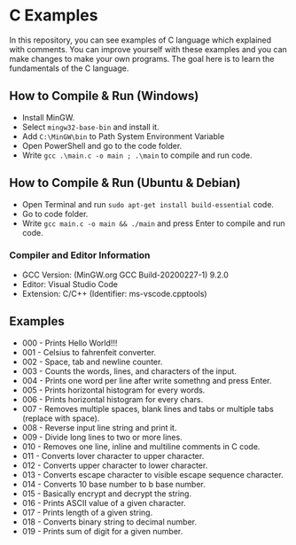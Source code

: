 # C Examples
In this repository, you can see examples of C language which explained with comments. You can improve yourself with these examples and you can make changes to make your own programs. The goal here is to learn the fundamentals of the C language.

## How to Compile & Run (Windows)
- Install MinGW.
- Select `mingw32-base-bin` and install it.
- Add `C:\MinGW\bin` to Path System Environment Variable
- Open PowerShell and go to the code folder.
- Write `gcc .\main.c -o main ; .\main` to compile and run code.

## How to Compile & Run (Ubuntu & Debian)
- Open Terminal and run `sudo apt-get install build-essential` code.
- Go to code folder.
- Write `gcc main.c -o main && ./main` and press Enter to compile and run code.

### Compiler and Editor Information
- GCC Version: (MinGW.org GCC Build-20200227-1) 9.2.0
- Editor: Visual Studio Code
- Extension: C/C++ (Identifier: ms-vscode.cpptools)

## Examples
- 000 - Prints Hello World!!!
- 001 - Celsius to fahrenfeit converter.
- 002 - Space, tab and newline counter.
- 003 - Counts the words, lines, and characters of the input.
- 004 - Prints one word per line after write somethng and press Enter.
- 005 - Prints horizontal histogram for every words.
- 006 - Prints horizontal histogram for every chars.
- 007 - Removes multiple spaces, blank lines and tabs or multiple tabs (replace with space).
- 008 - Reverse input line string and print it.
- 009 - Divide long lines to two or more lines.
- 010 - Removes one line, inline and multiline comments in C code.
- 011 - Converts lover character to upper character.
- 012 - Converts upper character to lower character.
- 013 - Converts escape character to visible escape sequence character.
- 014 - Converts 10 base number to b base number.
- 015 - Basically encrypt and decrypt the string.
- 016 - Prints ASCII value of a given character.
- 017 - Prints length of a given string.
- 018 - Converts binary string to decimal number.
- 019 - Prints sum of digit for a given number.